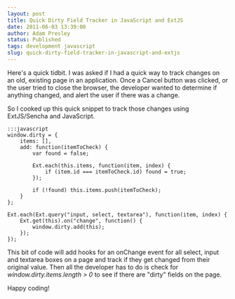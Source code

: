 ```yaml
---
layout: post
title: Quick Dirty Field Tracker in JavaScript and ExtJS
date: 2011-06-03 13:39:00
author: Adam Presley
status: Published
tags: development javascript
slug: quick-dirty-field-tracker-in-javascript-and-extjs
---
```


Here's a quick tidbit. I was asked if I had a quick way to track changes
on an old, existing page in an application. Once a Cancel button was
clicked, or the user tried to close the browser, the developer wanted to
determine if anything changed, and alert the user if there was a
change.  
  
So I cooked up this quick snippet to track those changes using
ExtJS/Sencha and JavaScript.  
  
    :::javascript
    window.dirty = {
        items: [],
        add: function(itemToCheck) {
            var found = false;

            Ext.each(this.items, function(item, index) {
                if (item.id === itemToCheck.id) found = true;
            });

            if (!found) this.items.push(itemToCheck);
        }
    };

    Ext.each(Ext.query("input, select, textarea"), function(item, index) { 
        Ext.get(this).on("change", function() { 
            window.dirty.add(this);
        });
    });
  
This bit of code will add hooks for an onChange event for all select,
input and textarea boxes on a page and track if they get changed from
their original value. Then all the developer has to do is check for
*window.dirty.items.length > 0* to see if there are "dirty" fields on
the page.  
  
Happy coding!

